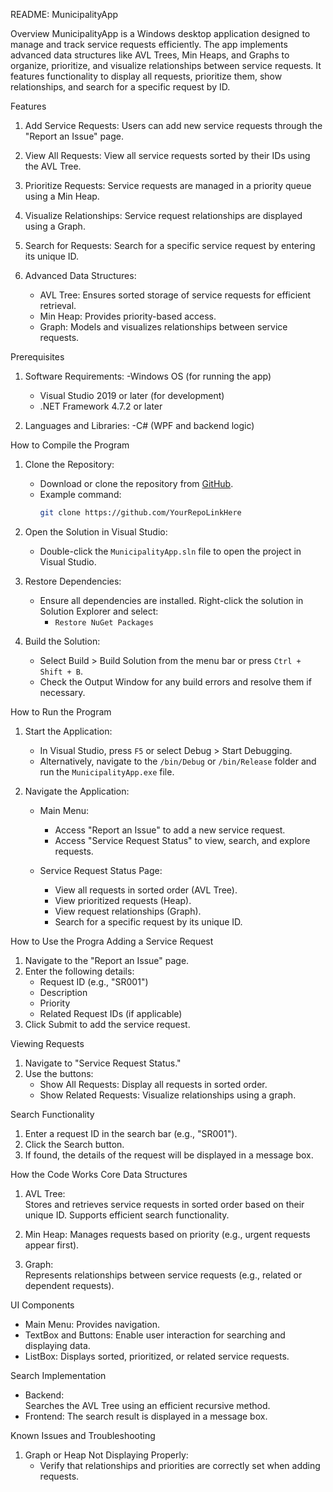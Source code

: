 README: MunicipalityApp

Overview
MunicipalityApp is a Windows desktop application designed to manage and track service requests efficiently. The app implements advanced data structures like AVL Trees, Min Heaps, and Graphs to organize, prioritize, and visualize relationships between service requests. It features functionality to display all requests, prioritize them, show relationships, and search for a specific request by ID.

Features
1. Add Service Requests: 
   Users can add new service requests through the "Report an Issue" page.
   
2. View All Requests: 
   View all service requests sorted by their IDs using the AVL Tree.

3. Prioritize Requests:
   Service requests are managed in a priority queue using a Min Heap.

4. Visualize Relationships:
   Service request relationships are displayed using a Graph.

5. Search for Requests:
   Search for a specific service request by entering its unique ID.

6. Advanced Data Structures:
   - AVL Tree: Ensures sorted storage of service requests for efficient retrieval.
   - Min Heap: Provides priority-based access.
   - Graph: Models and visualizes relationships between service requests.



Prerequisites
1. Software Requirements:
   -Windows OS (for running the app)
   - Visual Studio 2019 or later (for development)
   - .NET Framework 4.7.2 or later

2. Languages and Libraries:
   -C# (WPF and backend logic)

How to Compile the Program
1. Clone the Repository:
   - Download or clone the repository from [GitHub](https://github.com/YourRepoLinkHere).
   - Example command:  
     ```bash
     git clone https://github.com/YourRepoLinkHere
     ```

2. Open the Solution in Visual Studio:
   - Double-click the `MunicipalityApp.sln` file to open the project in Visual Studio.

3. Restore Dependencies:
   - Ensure all dependencies are installed. Right-click the solution in Solution Explorer and select:
     - `Restore NuGet Packages`

4. Build the Solution:
   - Select Build > Build Solution from the menu bar or press `Ctrl + Shift + B`.
   - Check the Output Window for any build errors and resolve them if necessary.



How to Run the Program
1. Start the Application:
   - In Visual Studio, press `F5` or select Debug > Start Debugging.
   - Alternatively, navigate to the `/bin/Debug` or `/bin/Release` folder and run the `MunicipalityApp.exe` file.

2. Navigate the Application:
   - Main Menu:  
     - Access "Report an Issue" to add a new service request.  
     - Access "Service Request Status" to view, search, and explore requests.

   - Service Request Status Page:  
     - View all requests in sorted order (AVL Tree).  
     - View prioritized requests (Heap).  
     - View request relationships (Graph).  
     - Search for a specific request by its unique ID.



How to Use the Progra
Adding a Service Request
1. Navigate to the "Report an Issue" page.
2. Enter the following details:
   - Request ID (e.g., "SR001")
   - Description
   - Priority
   - Related Request IDs (if applicable)
3. Click Submit to add the service request.

Viewing Requests
1. Navigate to "Service Request Status."
2. Use the buttons:
   - Show All Requests: Display all requests in sorted order.
   - Show Related Requests: Visualize relationships using a graph.

Search Functionality
1. Enter a request ID in the search bar (e.g., "SR001").
2. Click the Search button.
3. If found, the details of the request will be displayed in a message box.



How the Code Works
Core Data Structures
1. AVL Tree:  
   Stores and retrieves service requests in sorted order based on their unique ID. Supports efficient search functionality.

2. Min Heap:
   Manages requests based on priority (e.g., urgent requests appear first).

3. Graph:  
   Represents relationships between service requests (e.g., related or dependent requests).

UI Components
- Main Menu: Provides navigation.
- TextBox and Buttons: Enable user interaction for searching and displaying data.
- ListBox: Displays sorted, prioritized, or related service requests.

Search Implementation
- Backend:  
   Searches the AVL Tree using an efficient recursive method.
- Frontend: 
   The search result is displayed in a message box.


Known Issues and Troubleshooting
1. Graph or Heap Not Displaying Properly:
   - Verify that relationships and priorities are correctly set when adding requests.
